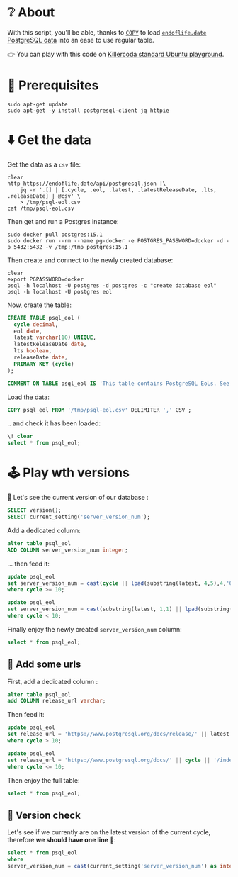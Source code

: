 # ❔ About

With this script, you'll be able, thanks to [`COPY`](https://www.postgresql.org/docs/current/sql-copy.html)
to load [`endoflife.date` PostgreSQL data](https://endoflife.date/postgresql) into an ease to use regular table. 

👉 You can play with this code on [Killercoda standard Ubuntu playground](https://killercoda.com/playgrounds/scenario/ubuntu).

# 🏁 Prerequisites

```shell
sudo apt-get update
sudo apt-get -y install postgresql-client jq httpie

```

# ⬇️ Get the data

Get the data as a `csv` file:

```clear
clear
http https://endoflife.date/api/postgresql.json |\
    jq -r '.[] | [.cycle, .eol, .latest, .latestReleaseDate, .lts, .releaseDate] | @csv' \
    > /tmp/psql-eol.csv
cat /tmp/psql-eol.csv

```

Then get and run a Postgres instance:

```shell
sudo docker pull postgres:15.1
sudo docker run --rm --name pg-docker -e POSTGRES_PASSWORD=docker -d -p 5432:5432 -v /tmp:/tmp postgres:15.1

```

Then create and connect to the newly created database:

```shell
clear
export PGPASSWORD=docker
psql -h localhost -U postgres -d postgres -c "create database eol"
psql -h localhost -U postgres eol

```

Now, create the table:

```sql
CREATE TABLE psql_eol (
  cycle decimal,
  eol date,
  latest varchar(10) UNIQUE,
  latestReleaseDate date,
  lts boolean,
  releaseDate date,
  PRIMARY KEY (cycle)
);

COMMENT ON TABLE psql_eol IS 'This table contains PostgreSQL EoLs. See https://endoflife.date/postgresql for input data.';

```

Load the data:

```sql
COPY psql_eol FROM '/tmp/psql-eol.csv' DELIMITER ',' CSV ;

```

.. and check it has been loaded:

```sql
\! clear
select * from psql_eol;

```

# 🕹️ Play wth versions

🥁 Let's see the current version of our database :

```sql
SELECT version();
SELECT current_setting('server_version_num');

```

Add a dedicated column:

```sql
alter table psql_eol 
ADD COLUMN server_version_num integer;

```

... then feed it:

```sql
update psql_eol
set server_version_num = cast(cycle || lpad(substring(latest, 4,5),4,'0') as integer)
where cycle >= 10;

update psql_eol
set server_version_num = cast(substring(latest, 1,1) || lpad(substring(latest, 3,1), 2, '0') || lpad(substring(latest, 5,2), 2, '0') as integer)
where cycle < 10;

```

Finally enjoy the newly created `server_version_num` column:

```sql
select * from psql_eol;

```

## 🔗 Add some urls

First, add a dedicated column :

```sql
alter table psql_eol
add COLUMN release_url varchar;

```

Then feed it:

```sql
update psql_eol
set release_url = 'https://www.postgresql.org/docs/release/' || latest || '/'
where cycle > 10;

update psql_eol
set release_url = 'https://www.postgresql.org/docs/' || cycle || '/index.html'
where cycle <= 10;

```

Then enjoy the full table:

```sql
select * from psql_eol;

```

## 👮 Version check

Let's see if we currently are on the latest version of the current
cycle, therefore **we should have one line** 🤞:

```sql
select * from psql_eol
where
server_version_num = cast(current_setting('server_version_num') as integer);

```
